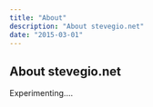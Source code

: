 ```yaml
---
title: "About"
description: "About stevegio.net"
date: "2015-03-01"
---
```

## About stevegio.net

Experimenting....
